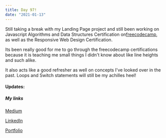 ```yaml
---
title: Day 97!
date: "2021-01-13"
---
```

Still taking a break with my Landing Page project and still been working on Javascript Algorithms and Data Structures Certification on[freecodecamp](https://www.freecodecamp.org/learn/), as well as the Responsive Web Design Certification.

Its been really good for me to go through the freecodecamp certifications because it is teaching me small things I didn't know about like line heights and such alike. 

It also acts like a good refresher as well on concepts I've looked over in the past. 
Loops and Switch statements will still be my achilles heel!

#### Updates:

##### My links 
[Medium](https://medium.com/@kalemajoanna)

[LinkedIn](https://www.linkedin.com/in/joanna-e-kalema-a5a5b4136/)

[Portfolio](https://joannathedeveloper.netlify.app/)

